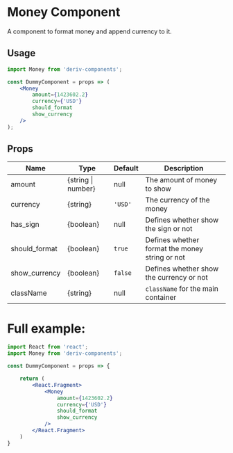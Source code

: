 # Money Component

A component to format money and append currency to it.


## Usage

```jsx
import Money from 'deriv-components';

const DummyComponent = props => (
    <Money 
        amount={1423602.2}
        currency={'USD'}
        should_format
        show_currency
    />
);
```

## Props

| Name          | Type               | Default  | Description                                       |
| ------------- | ------------------ | -------- | ------------------------------------------------- |
| amount        | {string \| number} | null     | The amount of money to show                       |
| currency      | {string}           | `'USD'`  | The currency of the money                         |
| has_sign      | {boolean}          | null     | Defines whether show the sign or not              |
| should_format | {boolean}          | `true`   | Defines whether format the money string or not    |
| show_currency | {boolean}          | `false`  | Defines whether show the currency or not          |
| className     | {string}           | null     | `className` for the main container                |


# Full example:

```jsx
import React from 'react';
import Money from 'deriv-components';

const DummyComponent = props => {

    return (
        <React.Fragment>
            <Money 
                amount={1423602.2}
                currency={'USD'}
                should_format
                show_currency
            />
        </React.Fragment>
    )
}
```